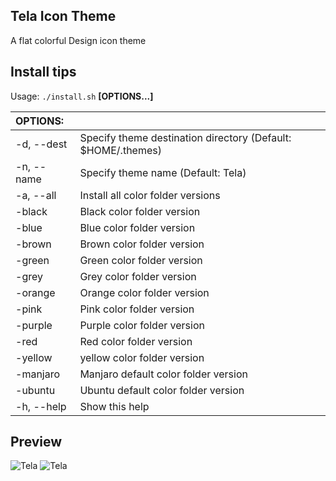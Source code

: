 ## Tela Icon Theme
A flat colorful Design icon theme

## Install tips

Usage:  `./install.sh`  **[OPTIONS...]**

|  OPTIONS:           | |
|:--------------------|:-------------|
|-d, --dest           | Specify theme destination directory (Default: $HOME/.themes)|
|-n, --name           | Specify theme name (Default: Tela)|
|-a, --all            | Install all color folder versions|
|-black               | Black color folder version|
|-blue                | Blue color folder version|
|-brown               | Brown color folder version|
|-green               | Green color folder version|
|-grey                | Grey color folder version|
|-orange              | Orange color folder version|
|-pink                | Pink color folder version|
|-purple              | Purple color folder version|
|-red                 | Red color folder version|
|-yellow              | yellow color folder version|
|-manjaro             | Manjaro default color folder version|
|-ubuntu              | Ubuntu default color folder version|
|-h, --help           | Show this help|

## Preview
![Tela](../master/tela-dark.png)
![Tela](../master/tela-light.png)
